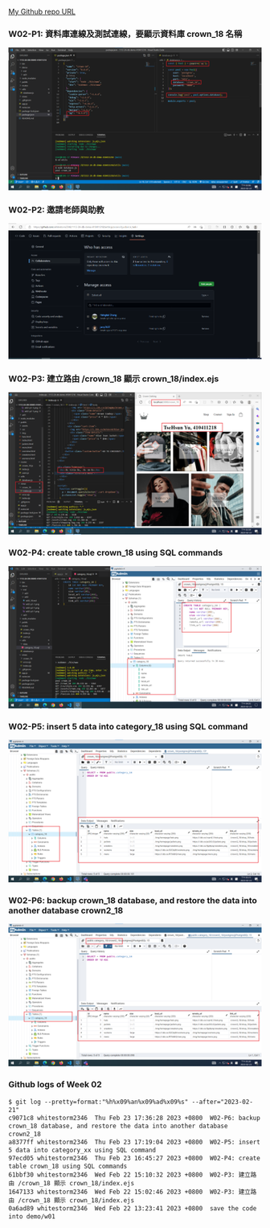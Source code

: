 [My Github repo URL](https://github.com/whitestorm2346/1112-2A-db-demo-410411218)

### W02-P1: 資料庫連線及測試連線，要顯示資料庫 crown_18 名稱

![](w02-p1-1.png)

### W02-P2: 邀請老師與助教

![](w02-p2-1.png)

### W02-P3: 建立路由 /crown_18 顯示 crown_18/index.ejs

![](w02-p3-1.png)

### W02-P4: create table crown_18 using SQL commands

![](w02-p4-1.png)

### W02-P5: insert 5 data into category_18 using SQL command

![](w02-p5-1.png)

### W02-P6: backup crown_18 database, and restore the data into another database crown2_18

![](w02-p6-1.png)

### Github logs of Week 02

```
$ git log --pretty=format:"%h%x09%an%x09%ad%x09%s" --after="2023-02-21"
c9071c8 whitestorm2346  Thu Feb 23 17:36:28 2023 +0800  W02-P6: backup crown_18 database, and restore the data into another database crown2_18
a8377ff whitestorm2346  Thu Feb 23 17:19:04 2023 +0800  W02-P5: insert 5 data into category_xx using SQL command
97ecd05 whitestorm2346  Thu Feb 23 16:45:27 2023 +0800  W02-P4: create table crown_18 using SQL commands
61bbf30 whitestorm2346  Wed Feb 22 15:10:32 2023 +0800  W02-P3: 建立路由 /crown_18 顯示 crown_18/index.ejs
1647133 whitestorm2346  Wed Feb 22 15:02:46 2023 +0800  W02-P3: 建立路由 /crown_18 顯示 crown_18/index.ejs
0a6ad89 whitestorm2346  Wed Feb 22 13:23:41 2023 +0800  save the code into demo/w01
```
